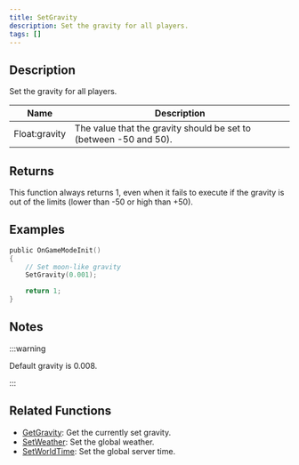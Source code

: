 ```yaml
---
title: SetGravity
description: Set the gravity for all players.
tags: []
---
```


## Description

Set the gravity for all players.

| Name          | Description                                                       |
| ------------- | ----------------------------------------------------------------- |
| Float:gravity | The value that the gravity should be set to (between -50 and 50). |

## Returns

This function always returns 1, even when it fails to execute if the gravity is out of the limits (lower than -50 or high than +50).

## Examples

```c
public OnGameModeInit()
{
    // Set moon-like gravity
    SetGravity(0.001);

    return 1;
}
```

## Notes

:::warning

Default gravity is 0.008.

:::

## Related Functions

- [GetGravity](GetGravity.md): Get the currently set gravity.
- [SetWeather](SetWeather.md): Set the global weather.
- [SetWorldTime](SetWorldTime.md): Set the global server time.
